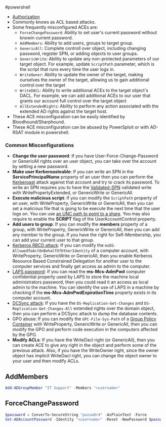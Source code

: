 #powershell
- [Authorization](../AD%20Concepts/Authorization.md)
- Commonly knows as ACL based attacks.
- Some frequently misconfigured ACEs are:
	- `ForceChangePassword`: Ability to set user's current password without knowin current password.
	- `AddMembers`: Ability to add users, groups to target group.
	- `GenericAll`: Complete controll over object, including changing password, register SPN, or adding objects to user groups.
	- `GenericWrite`: Ability to update any non-protected parameters of our target object. For example, update `ScriptPath` parameter, which is the script that runs every time the user logs in.
	- `WriteOwner`: Ability to update the owner of the target, making ourselves the owner of the target, allowing us to gain additional control over the target
	- `WriteDACL`: Ability to write additional ACEs to the target object's DACL. For example, we can add additional ACEs to our user that grants our account full control over the target object
	- `AllExtendedRights`: Ability to perform any action associated with the extended AD rights against the target host.
- These ACE misconfiguration can be easily identified by Bloodhound/Sharphound.
- These ACE misconfiguration can be abused by PowerSploit or with AD-RSAT module in powershell.
### Common Misconfigurations
- **Change the user password**: If you have User-Force-Change-Password or GenericAll rights over an user object, you can take over the account by setting a new password.
- **Make user Kerberoasteable**: If you can write an SPN in the **ServicePrincipalName** property of an user then you can perform the [Kerberoast](https://www.ired.team/offensive-security-experiments/active-directory-kerberos-abuse/t1208-kerberoasting) attack against that account and try to crack its password. To write an SPN requires you to have the [Validated-SPN](https://docs.microsoft.com/en-us/windows/win32/adschema/r-validated-spn) validated write with WritePropertyExtended, or GenericWrite or GenericAll.
- **Execute malicious script**: If you can modify the `ScriptPath` property of an user, with WriteProperty, GenericWrite or GenericAll, then you can set a malicious file that is going to be execute the next time that the user logs on. You can use [an UNC path to point to a share](https://www.ired.team/offensive-security-experiments/active-directory-kerberos-abuse/abusing-active-directory-acls-aces#genericwrite-on-user). You may also require to enable the **SCRIPT** flag of the UserAccountControl property.
- **Add users to group**: If you can modify the **members** property of a group, with WriteProperty, GenericWrite or GenericAll, then you can add any member to the group. If you have the right for Self-Membership, you can add your current user to that group.
- [Kerberos RBCD attack](https://www.ired.team/offensive-security-experiments/active-directory-kerberos-abuse/resource-based-constrained-delegation-ad-computer-object-take-over-and-privilged-code-execution): If you can modify the `msDS-AllowedToActOnBehalfOfOtherIdentity` of a computer account, with WriteProperty, GenericWrite or GenericAll, then you enable Kerberos Resource Based Constrained Delegation for another user to the computer services and finally get access as admin to the computer.
- [LAPS password](https://adsecurity.org/?p=3164): If you can read the **ms-Mcs-AdmPwd** computer confidential property used by LAPS to store the machine local administrators password, then you could read it an access as local admin to the machine. You can identify the use of LAPS in a machine by checking if the **ms-Mcs-AdmPwdExpirationTime** property exists in its computer account.
- [DCSync attack](https://adsecurity.org/?p=1729): If you have the `DS-Replication-Get-Changes` and `DS-Replication-Get-Changes-All` extended rights over the domain object, then you can perform a DCSync attack to dump the database contents.
- GPO abuse: If you can modify the `GPC-File-Sys-Path` of a [Group Policy Container](https://zer1t0.gitlab.io/posts/attacking_ad/#group-policy-container) with WriteProperty, GenericWrite or GenericAll, then you can modify the GPO and perform code execution in the computers affected by the GPO.
- **Modify ACLs**: If you have the WriteDacl right (or GenericAll), then you can create ACE to give any right in the object and perform some of the previous attack. Also, if you have the WriteOwner right, since the owner object has implicit WriteDacl right, you can change the object owner to your user and then modify ACLs.

## AddMembers
```powershell
Add-ADGroupMember "IT Support" -Members "<username>"
```
## ForceChangePassword
```powershell
$password = ConverTo-SecureString "passw0rd" -AsPlainText -Force
Set-ADAccountPassword -Identity "<username>" -Reset -NewPassword $password
```

